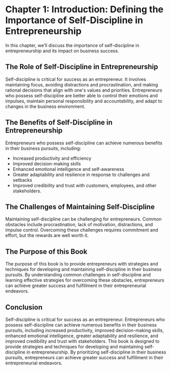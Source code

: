 Chapter 1: Introduction: Defining the Importance of Self-Discipline in Entrepreneurship
=======================================================================================

In this chapter, we'll discuss the importance of self-discipline in entrepreneurship and its impact on business success.

The Role of Self-Discipline in Entrepreneurship
-----------------------------------------------

Self-discipline is critical for success as an entrepreneur. It involves maintaining focus, avoiding distractions and procrastination, and making rational decisions that align with one's values and priorities. Entrepreneurs who possess self-discipline are better able to control their emotions and impulses, maintain personal responsibility and accountability, and adapt to changes in the business environment.

The Benefits of Self-Discipline in Entrepreneurship
---------------------------------------------------

Entrepreneurs who possess self-discipline can achieve numerous benefits in their business pursuits, including:

* Increased productivity and efficiency
* Improved decision-making skills
* Enhanced emotional intelligence and self-awareness
* Greater adaptability and resilience in response to challenges and setbacks
* Improved credibility and trust with customers, employees, and other stakeholders.

The Challenges of Maintaining Self-Discipline
---------------------------------------------

Maintaining self-discipline can be challenging for entrepreneurs. Common obstacles include procrastination, lack of motivation, distractions, and impulse control. Overcoming these challenges requires commitment and effort, but the rewards are well worth it.

The Purpose of this Book
------------------------

The purpose of this book is to provide entrepreneurs with strategies and techniques for developing and maintaining self-discipline in their business pursuits. By understanding common challenges in self-discipline and learning effective strategies for overcoming these obstacles, entrepreneurs can achieve greater success and fulfillment in their entrepreneurial endeavors.

Conclusion
----------

Self-discipline is critical for success as an entrepreneur. Entrepreneurs who possess self-discipline can achieve numerous benefits in their business pursuits, including increased productivity, improved decision-making skills, enhanced emotional intelligence, greater adaptability and resilience, and improved credibility and trust with stakeholders. This book is designed to provide strategies and techniques for developing and maintaining self-discipline in entrepreneurship. By prioritizing self-discipline in their business pursuits, entrepreneurs can achieve greater success and fulfillment in their entrepreneurial endeavors.
